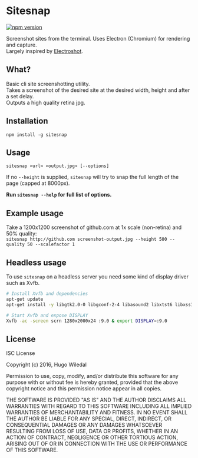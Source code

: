 # Sitesnap
[![npm version](https://badge.fury.io/js/sitesnap.svg)](https://badge.fury.io/js/sitesnap)  

Screenshot sites from the terminal.
Uses Electron (Chromium) for rendering and capture.  
Largely inspired by [Electroshot](https://github.com/mixu/electroshot).

## What?
Basic cli site screenshotting utility.  
Takes a screenshot of the desired site at the desired width, height and after a set delay.  
Outputs a high quality retina jpg.

## Installation
`npm install -g sitesnap`

## Usage
`sitesnap <url> <output.jpg> [--options]`

If no `--height` is supplied, `sitesnap` will try to snap the full length of the page (capped at 8000px).  

**Run `sitesnap --help` for full list of options.**

## Example usage
Take a 1200x1200 screenshot of github.com at 1x scale (non-retina) and 50% quality:  
`sitesnap http://github.com screenshot-output.jpg --height 500 --quality 50 --scalefactor 1`

## Headless usage
To use `sitesnap` on a headless server you need some kind of display driver such as Xvfb.
```sh
# Install Xvfb and dependencies
apt-get update
apt-get install -y libgtk2.0-0 libgconf-2-4 libasound2 libxtst6 libxss1 libnss3 xvfb

# Start Xvfb and expose DISPLAY
Xvfb -ac -screen scrn 1280x2000x24 :9.0 & export DISPLAY=:9.0
```

## License
ISC License

Copyright (c) 2016, Hugo Wiledal

Permission to use, copy, modify, and/or distribute this software for any purpose with or without fee is hereby granted, provided that the above copyright notice and this permission notice appear in all copies.

THE SOFTWARE IS PROVIDED "AS IS" AND THE AUTHOR DISCLAIMS ALL WARRANTIES WITH REGARD TO THIS SOFTWARE INCLUDING ALL IMPLIED WARRANTIES OF MERCHANTABILITY AND FITNESS. IN NO EVENT SHALL THE AUTHOR BE LIABLE FOR ANY SPECIAL, DIRECT, INDIRECT, OR CONSEQUENTIAL DAMAGES OR ANY DAMAGES WHATSOEVER RESULTING FROM LOSS OF USE, DATA OR PROFITS, WHETHER IN AN ACTION OF CONTRACT, NEGLIGENCE OR OTHER TORTIOUS ACTION, ARISING OUT OF OR IN CONNECTION WITH THE USE OR PERFORMANCE OF THIS SOFTWARE.
